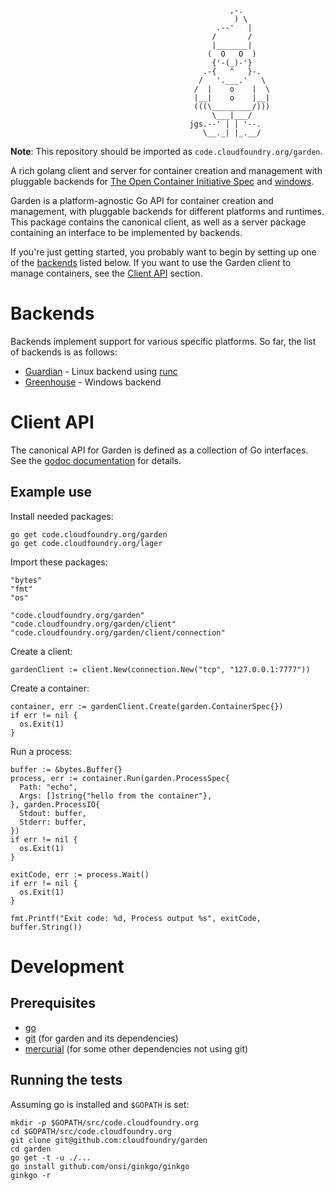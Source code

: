 ```
                                                 ,-.
                                                  ) \
                                              .--'   |
                                             /       /
                                             |_______|
                                            (  O   O  )
                                             {'-(_)-'}
                                           .-{   ^   }-.
                                          /   '.___.'   \
                                         /  |    o    |  \
                                         |__|    o    |__|
                                         (((\_________/)))
                                             \___|___/
                                        jgs.--' | | '--.
                                           \__._| |_.__/
```

**Note**: This repository should be imported as `code.cloudfoundry.org/garden`.

A rich golang client and server for container creation and management with pluggable backends for [The Open Container Initiative Spec](https://github.com/cloudfoundry/guardian/) and [windows](https://github.com/cloudfoundry/garden-windows).

Garden is a platform-agnostic Go API for container creation and management, with pluggable backends for different platforms and runtimes.
This package contains the canonical client, as well as a server package containing an interface to be implemented by backends.

If you're just getting started, you probably want to begin by setting up one of the [backends](#backends) listed below.
If you want to use the Garden client to manage containers, see the [Client API](#client-api) section.

# Backends

Backends implement support for various specific platforms.
So far, the list of backends is as follows:

 - [Guardian](https://github.com/cloudfoundry/guardian/) - Linux backend using [runc](https://github.com/opencontainers/runc)
 - [Greenhouse](https://github.com/cloudfoundry/garden-windows) - Windows backend

# Client API

The canonical API for Garden is defined as a collection of Go interfaces.
See the [godoc documentation](http://godoc.org/code.cloudfoundry.org/garden) for details.

## Example use

Install needed packages:

```
go get code.cloudfoundry.org/garden
go get code.cloudfoundry.org/lager
```

Import these packages:
```
"bytes"
"fmt"
"os"

"code.cloudfoundry.org/garden"
"code.cloudfoundry.org/garden/client"
"code.cloudfoundry.org/garden/client/connection"
```

Create a client:
```
gardenClient := client.New(connection.New("tcp", "127.0.0.1:7777"))
```

Create a container:
```
container, err := gardenClient.Create(garden.ContainerSpec{})
if err != nil {
  os.Exit(1)
}
```

Run a process:
```
buffer := &bytes.Buffer{}
process, err := container.Run(garden.ProcessSpec{
  Path: "echo",
  Args: []string{"hello from the container"},
}, garden.ProcessIO{
  Stdout: buffer,
  Stderr: buffer,
})
if err != nil {
  os.Exit(1)
}

exitCode, err := process.Wait()
if err != nil {
  os.Exit(1)
}

fmt.Printf("Exit code: %d, Process output %s", exitCode, buffer.String())
```

# Development

## Prerequisites

* [go](https://golang.org)
* [git](http://git-scm.com/) (for garden and its dependencies)
* [mercurial](http://mercurial.selenic.com/) (for some other dependencies not using git)

## Running the tests

Assuming go is installed and `$GOPATH` is set:
```
mkdir -p $GOPATH/src/code.cloudfoundry.org
cd $GOPATH/src/code.cloudfoundry.org
git clone git@github.com:cloudfoundry/garden
cd garden
go get -t -u ./...
go install github.com/onsi/ginkgo/ginkgo
ginkgo -r
```
